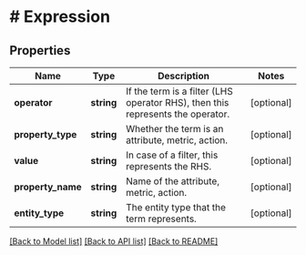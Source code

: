 # # Expression

## Properties

Name | Type | Description | Notes
------------ | ------------- | ------------- | -------------
**operator** | **string** | If the term is a filter (LHS operator RHS), then this represents the operator. | [optional]
**property_type** | **string** | Whether the term is an attribute, metric, action. | [optional]
**value** | **string** | In case of a filter, this represents the RHS. | [optional]
**property_name** | **string** | Name of the attribute, metric, action. | [optional]
**entity_type** | **string** | The entity type that the term represents. | [optional]

[[Back to Model list]](../../README.md#models) [[Back to API list]](../../README.md#endpoints) [[Back to README]](../../README.md)
